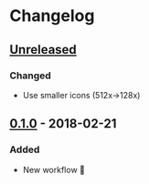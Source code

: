 Changelog
=========

[Unreleased]
------------

### Changed
- Use smaller icons (512x->128x)

[0.1.0] - 2018-02-21
--------------------

### Added
- New workflow :tada:

[github]: https://github.com/shirohana/alfred3-youtube-control

[Unreleased]: https://github.com/shirohana/alfred3-youtube-control/compare/v0.1.0...dev
[0.1.0]: https://github.com/shirohana/alfred3-youtube-control/releases/tag/v0.1.0
